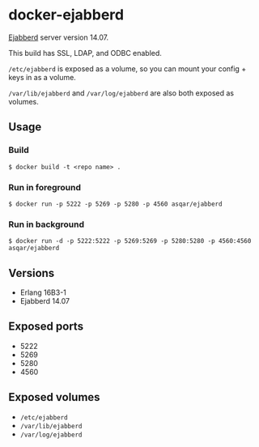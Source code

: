 # docker-ejabberd

[Ejabberd][ejabberd] server version 14.07. 

This build has SSL, LDAP, and ODBC enabled.

`/etc/ejabberd` is exposed as a volume, so you can mount your config + keys in as a volume.

`/var/lib/ejabberd` and `/var/log/ejabberd` are also both exposed as volumes.

[ejabberd]: http://ejabberd.im

## Usage

### Build

```
$ docker build -t <repo name> .
```

### Run in foreground

```
$ docker run -p 5222 -p 5269 -p 5280 -p 4560 asqar/ejabberd
```

### Run in background

```
$ docker run -d -p 5222:5222 -p 5269:5269 -p 5280:5280 -p 4560:4560 asqar/ejabberd
```

## Versions

* Erlang 16B3-1
* Ejabberd 14.07

## Exposed ports

* 5222
* 5269
* 5280
* 4560

## Exposed volumes

* `/etc/ejabberd`
* `/var/lib/ejabberd`
* `/var/log/ejabberd`
